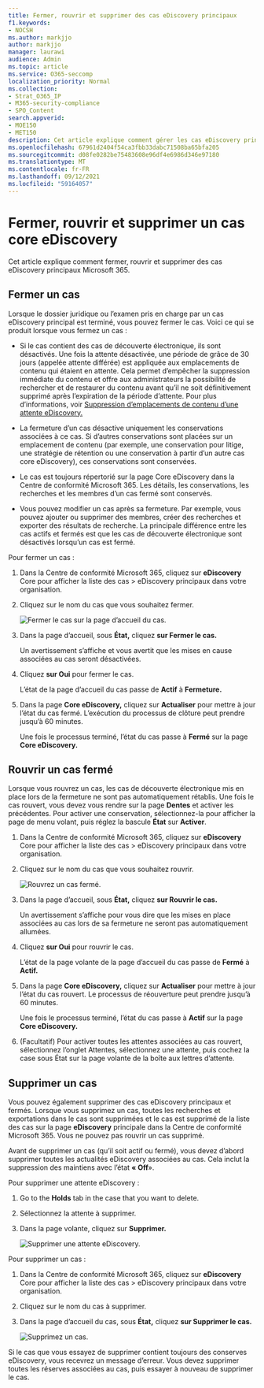 ```yaml
---
title: Fermer, rouvrir et supprimer des cas eDiscovery principaux
f1.keywords:
- NOCSH
ms.author: markjjo
author: markjjo
manager: laurawi
audience: Admin
ms.topic: article
ms.service: O365-seccomp
localization_priority: Normal
ms.collection:
- Strat_O365_IP
- M365-security-compliance
- SPO_Content
search.appverid:
- MOE150
- MET150
description: Cet article explique comment gérer les cas eDiscovery principaux. Cela inclut la fermeture d’un cas, la réouverture d’un cas fermé et la suppression d’un cas.
ms.openlocfilehash: 67961d2404f54ca3fbb33dabc71508ba65bfa205
ms.sourcegitcommit: d08fe0282be75483608e96df4e6986d346e97180
ms.translationtype: MT
ms.contentlocale: fr-FR
ms.lasthandoff: 09/12/2021
ms.locfileid: "59164057"
---
```

# <a name="close-reopen-and-delete-a-core-ediscovery-case"></a>Fermer, rouvrir et supprimer un cas core eDiscovery

Cet article explique comment fermer, rouvrir et supprimer des cas eDiscovery principaux Microsoft 365.

## <a name="close-a-case"></a>Fermer un cas

Lorsque le dossier juridique ou l’examen pris en charge par un cas eDiscovery principal est terminé, vous pouvez fermer le cas. Voici ce qui se produit lorsque vous fermez un cas :
  
- Si le cas contient des cas de découverte électronique, ils sont désactivés. Une fois la attente désactivée, une période de grâce de 30 jours (appelée attente différée) est appliquée aux emplacements de contenu qui étaient en attente. Cela permet d’empêcher la suppression immédiate du contenu et offre aux administrateurs la possibilité de rechercher et de restaurer du contenu avant qu’il ne soit définitivement supprimé après l’expiration de la période d’attente. Pour plus d’informations, voir [Suppression d’emplacements de contenu d’une attente eDiscovery.](create-ediscovery-holds.md#removing-content-locations-from-an-ediscovery-hold)

- La fermeture d’un cas désactive uniquement les conservations associées à ce cas. Si d’autres conservations sont placées sur un emplacement de contenu (par exemple, une conservation pour litige, une stratégie de rétention ou une conservation à partir d’un autre cas core eDiscovery), ces conservations sont conservées.

- Le cas est toujours répertorié sur la page Core eDiscovery dans la Centre de conformité Microsoft 365. Les détails, les conservations, les recherches et les membres d’un cas fermé sont conservés.

- Vous pouvez modifier un cas après sa fermeture. Par exemple, vous pouvez ajouter ou supprimer des membres, créer des recherches et exporter des résultats de recherche. La principale différence entre les cas actifs et fermés est que les cas de découverte électronique sont désactivés lorsqu’un cas est fermé.

Pour fermer un cas :
  
1. Dans la Centre de conformité Microsoft 365, cliquez sur **eDiscovery** Core pour afficher la liste des cas  >   eDiscovery principaux dans votre organisation.

2. Cliquez sur le nom du cas que vous souhaitez fermer.

   ![Fermer le cas sur la page d’accueil du cas.](../media/eDiscoveryCaseHomePage.png)

3. Dans la page d’accueil, sous **État,** cliquez **sur Fermer le cas.**

    Un avertissement s’affiche et vous avertit que les mises en cause associées au cas seront désactivées.

4. Cliquez **sur Oui** pour fermer le cas.

    L’état de la page d’accueil du cas passe de **Actif** à **Fermeture.**

5. Dans la page **Core eDiscovery,** cliquez sur **Actualiser** pour mettre à jour l’état du cas fermé. L’exécution du processus de clôture peut prendre jusqu’à 60 minutes.

    Une fois le processus terminé, l’état du cas passe à **Fermé** sur la page **Core eDiscovery.**

## <a name="reopen-a-closed-case"></a>Rouvrir un cas fermé

Lorsque vous rouvrez un cas, les cas de découverte électronique mis en place lors de la fermeture ne sont pas automatiquement rétablis. Une fois le cas rouvert, vous devez vous rendre sur la page **Dentes** et activer les précédentes. Pour activer une conservation, sélectionnez-la pour afficher la page de menu volant, puis réglez la bascule **État** sur **Activer**.
  
1. Dans la Centre de conformité Microsoft 365, cliquez sur **eDiscovery** Core pour afficher la liste des cas  >   eDiscovery principaux dans votre organisation.

2. Cliquez sur le nom du cas que vous souhaitez rouvrir.

   ![Rouvrez un cas fermé.](../media/eDiscoveryCaseHomePageReopen.png)

3. Dans la page d’accueil, sous **État,** cliquez **sur Rouvrir le cas.**

    Un avertissement s’affiche pour vous dire que les mises en place associées au cas lors de sa fermeture ne seront pas automatiquement allumées.

4. Cliquez **sur Oui** pour rouvrir le cas.

    L’état de la page volante de la page d’accueil du cas passe de **Fermé** à **Actif.**

5. Dans la page **Core eDiscovery,** cliquez sur **Actualiser** pour mettre à jour l’état du cas rouvert. Le processus de réouverture peut prendre jusqu’à 60 minutes. 

    Une fois le processus terminé, l’état du cas passe à **Actif** sur la page **Core eDiscovery.**

6. (Facultatif) Pour activer toutes les attentes associées  au cas rouvert, sélectionnez l’onglet  Attentes, sélectionnez une attente, puis cochez la case sous État sur la page volante de la boîte aux lettres d’attente.
  
## <a name="delete-a-case"></a>Supprimer un cas

Vous pouvez également supprimer des cas eDiscovery principaux et fermés. Lorsque vous supprimez un cas, toutes les recherches et exportations dans le cas sont supprimées et le cas est supprimé de la liste des cas sur la page **eDiscovery** principale dans la Centre de conformité Microsoft 365. Vous ne pouvez pas rouvrir un cas supprimé.

Avant de supprimer un cas (qu’il soit actif  ou fermé), vous devez d’abord supprimer toutes les actualités eDiscovery associées au cas. Cela inclut la suppression des maintiens avec l’état **« Off**». 

Pour supprimer une attente eDiscovery :

1. Go to the **Holds** tab in the case that you want to delete.

2. Sélectionnez la attente à supprimer.

3. Dans la page volante, cliquez sur **Supprimer.**

      ![Supprimer une attente eDiscovery.](../media/DeleteeDiscoveryHold.png)

Pour supprimer un cas :

1. Dans la Centre de conformité Microsoft 365, cliquez sur **eDiscovery** Core pour afficher la liste des cas  >   eDiscovery principaux dans votre organisation.

2. Cliquez sur le nom du cas à supprimer.

3. Dans la page d’accueil du cas, sous **État,** cliquez **sur Supprimer le cas.**

      ![Supprimez un cas.](../media/eDiscoveryCaseHomePageDelete.png)

Si le cas que vous essayez de supprimer contient toujours des conserves eDiscovery, vous recevrez un message d’erreur. Vous devez supprimer toutes les réserves associées au cas, puis essayer à nouveau de supprimer le cas.
